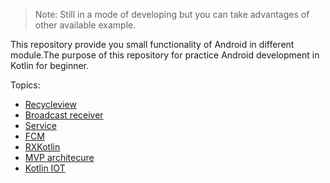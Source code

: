> Note: Still in a mode of developing but you can take advantages of other available example.

This repository provide you small functionality of Android in different module.The purpose of this repository for practice Android development in Kotlin for beginner.

Topics:

* <a href="#recyleview">Recycleview</a>
* <a href="#broadcast-receiver">Broadcast receiver</a>
* <a href="#servicer">Service</a>
* <a href="#fcm">FCM</a>
* <a href="#rx-kotlin">RXKotlin</a>
* <a href="#https://github.com/altaf933/Kotlin-Mvp-Architecure">MVP architecure</a>
* <a href="#iot">Kotlin IOT</a>

